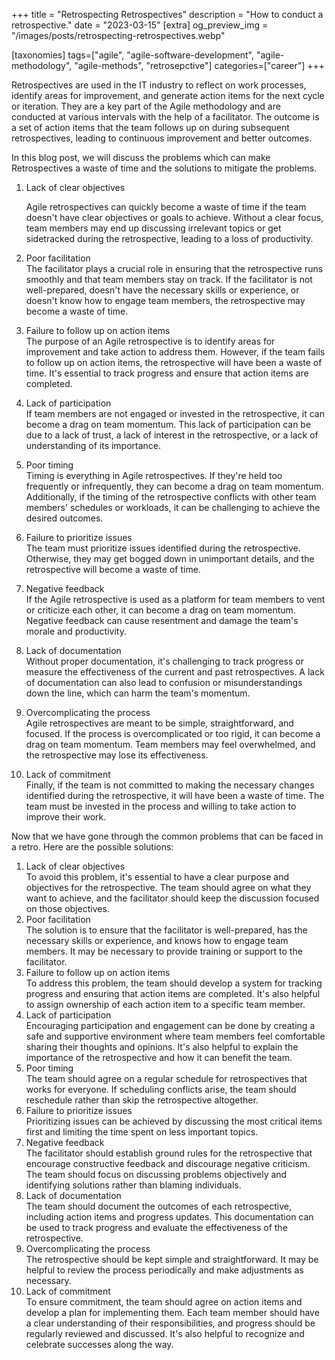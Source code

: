 +++
title = "Retrospecting Retrospectives"
description = "How to conduct a retrospective."
date = "2023-03-15"
[extra]
og_preview_img = "/images/posts/retrospecting-retrospectives.webp"

[taxonomies]
tags=["agile", "agile-software-development", "agile-methodology", "agile-methods", "retrosepctive"]
categories=["career"]
+++

Retrospectives are used in the IT industry to reflect on work processes, identify areas for improvement, and generate action items for the next cycle or iteration. They are a key part of the Agile methodology and are conducted at various intervals with the help of a facilitator. The outcome is a set of action items that the team follows up on during subsequent retrospectives, leading to continuous improvement and better outcomes.

In this blog post, we will discuss the problems which can make Retrospectives a waste of time and the solutions to mitigate the problems.

1. Lack of clear objectives

   Agile retrospectives can quickly become a waste of time if the team doesn't have clear objectives or goals to achieve. Without a clear focus, team members may end up discussing irrelevant topics or get sidetracked during the retrospective, leading to a loss of productivity.

2. Poor facilitation  
   The facilitator plays a crucial role in ensuring that the retrospective runs smoothly and that team members stay on track. If the facilitator is not well-prepared, doesn't have the necessary skills or experience, or doesn't know how to engage team members, the retrospective may become a waste of time.
3. Failure to follow up on action items  
   The purpose of an Agile retrospective is to identify areas for improvement and take action to address them. However, if the team fails to follow up on action items, the retrospective will have been a waste of time. It's essential to track progress and ensure that action items are completed.
4. Lack of participation  
   If team members are not engaged or invested in the retrospective, it can become a drag on team momentum. This lack of participation can be due to a lack of trust, a lack of interest in the retrospective, or a lack of understanding of its importance.
5. Poor timing  
   Timing is everything in Agile retrospectives. If they're held too frequently or infrequently, they can become a drag on team momentum. Additionally, if the timing of the retrospective conflicts with other team members' schedules or workloads, it can be challenging to achieve the desired outcomes.
6. Failure to prioritize issues  
   The team must prioritize issues identified during the retrospective. Otherwise, they may get bogged down in unimportant details, and the retrospective will become a waste of time.
7. Negative feedback  
   If the Agile retrospective is used as a platform for team members to vent or criticize each other, it can become a drag on team momentum. Negative feedback can cause resentment and damage the team's morale and productivity.
8. Lack of documentation  
   Without proper documentation, it's challenging to track progress or measure the effectiveness of the current and past retrospectives. A lack of documentation can also lead to confusion or misunderstandings down the line, which can harm the team's momentum.
9. Overcomplicating the process  
   Agile retrospectives are meant to be simple, straightforward, and focused. If the process is overcomplicated or too rigid, it can become a drag on team momentum. Team members may feel overwhelmed, and the retrospective may lose its effectiveness.
10. Lack of commitment  
    Finally, if the team is not committed to making the necessary changes identified during the retrospective, it will have been a waste of time. The team must be invested in the process and willing to take action to improve their work.

Now that we have gone through the common problems that can be faced in a retro. Here are the possible solutions:

1. Lack of clear objectives  
   To avoid this problem, it's essential to have a clear purpose and objectives for the retrospective. The team should agree on what they want to achieve, and the facilitator should keep the discussion focused on those objectives.
2. Poor facilitation  
   The solution is to ensure that the facilitator is well-prepared, has the necessary skills or experience, and knows how to engage team members. It may be necessary to provide training or support to the facilitator.
3. Failure to follow up on action items  
   To address this problem, the team should develop a system for tracking progress and ensuring that action items are completed. It's also helpful to assign ownership of each action item to a specific team member.
4. Lack of participation  
   Encouraging participation and engagement can be done by creating a safe and supportive environment where team members feel comfortable sharing their thoughts and opinions. It's also helpful to explain the importance of the retrospective and how it can benefit the team.
5. Poor timing  
   The team should agree on a regular schedule for retrospectives that works for everyone. If scheduling conflicts arise, the team should reschedule rather than skip the retrospective altogether.
6. Failure to prioritize issues  
   Prioritizing issues can be achieved by discussing the most critical items first and limiting the time spent on less important topics.
7. Negative feedback  
   The facilitator should establish ground rules for the retrospective that encourage constructive feedback and discourage negative criticism. The team should focus on discussing problems objectively and identifying solutions rather than blaming individuals.
8. Lack of documentation  
   The team should document the outcomes of each retrospective, including action items and progress updates. This documentation can be used to track progress and evaluate the effectiveness of the retrospective.
9. Overcomplicating the process  
   The retrospective should be kept simple and straightforward. It may be helpful to review the process periodically and make adjustments as necessary.
10. Lack of commitment  
    To ensure commitment, the team should agree on action items and develop a plan for implementing them. Each team member should have a clear understanding of their responsibilities, and progress should be regularly reviewed and discussed. It's also helpful to recognize and celebrate successes along the way.
